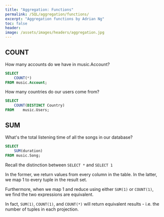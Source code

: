 ```yaml
---
title: "Aggregation: Functions"
permalink: /SQL/aggregation/functions/
excerpt: "Aggregation functions by Adrian Ng"
toc: false
header:
image: /assets/images/headers/aggregation.jpg
---
```


## COUNT


How many accounts do we have in music.Account?


```sql
SELECT 
	COUNT(*)
FROM music.Account;
```

How many countries do our users come from?

```sql
SELECT
	COUNT(DISTINCT Country)
FROM	music.Users;
```


## SUM

What's the total listening time of all the songs in our database?

```sql
SELECT
	SUM(duration)
FROM music.Song;
```

Recall the distinction between `SELECT *` and `SELECT 1`

In the former, we return values from every column in the table. 
In the latter, we map 1 to every tuple in the result set.

Furthermore, when we map 1 and reduce using either `SUM(1)` or `COUNT(1)`, we find the two expressions are equivalent.

In fact, `SUM(1)`, `COUNT(1)`, and `COUNT(*)` will return equivalent results - i.e. the number of tuples in each projection.


